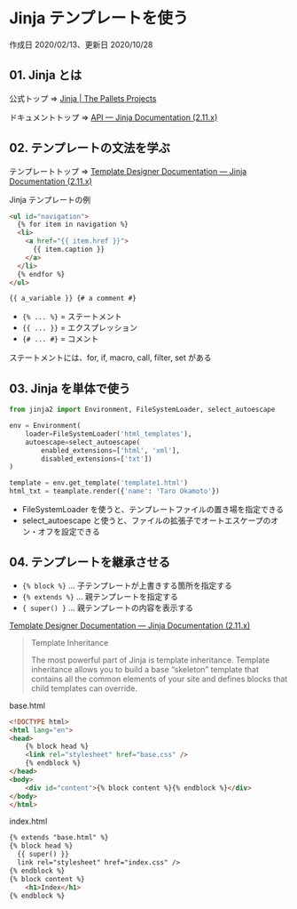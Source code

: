# Jinja テンプレートを使う

作成日 2020/02/13、更新日 2020/10/28

## 01. Jinja とは

公式トップ => [Jinja \| The Pallets Projects](https://palletsprojects.com/p/jinja/)

ドキュメントトップ => [API — Jinja Documentation \(2\.11\.x\)](https://jinja.palletsprojects.com/en/2.11.x/api/)

## 02. テンプレートの文法を学ぶ

テンプレートトップ => [Template Designer Documentation — Jinja Documentation \(2\.11\.x\)](https://jinja.palletsprojects.com/en/2.11.x/templates/)

Jinja テンプレートの例

```html
<ul id="navigation">
  {% for item in navigation %}
  <li>
    <a href="{{ item.href }}">
      {{ item.caption }}
    </a>
  </li>
  {% endfor %}
</ul>

{{ a_variable }} {# a comment #}
```

- `{% ... %}` = ステートメント
- `{{ ... }}` = エクスプレッション
- `{# ... #}` = コメント

ステートメントには、for, if, macro, call, filter, set がある

## 03. Jinja を単体で使う

```python
from jinja2 import Environment, FileSystemLoader, select_autoescape

env = Environment(
    loader=FileSystemLoader('html_templates'),
    autoescape=select_autoescape(
        enabled_extensions=['html', 'xml'],
        disabled_extensions=['txt'])
)

template = env.get_template('template1.html')
html_txt = teamplate.render({'name': 'Taro Okamoto'})
```

- FileSystemLoader を使うと、テンプレートファイルの置き場を指定できる
- select_autoescape と使うと、ファイルの拡張子でオートエスケープのオン・オフを設定できる

## 04. テンプレートを継承させる

- `{% block %}` ... 子テンプレートが上書きする箇所を指定する
- `{% extends %}` ... 親テンプレートを指定する
- `{ super() }` ... 親テンプレートの内容を表示する

[Template Designer Documentation — Jinja Documentation \(2\.11\.x\)](https://jinja.palletsprojects.com/en/2.11.x/templates/)

> Template Inheritance
>
> The most powerful part of Jinja is template inheritance. Template inheritance allows you to build a base “skeleton” template that contains all the common elements of your site and defines blocks that child templates can override.

base.html

```html
<!DOCTYPE html>
<html lang="en">
<head>
    {% block head %}
    <link rel="stylesheet" href="base.css" />
    {% endblock %}
</head>
<body>
    <div id="content">{% block content %}{% endblock %}</div>
</body>
</html>
```

index.html

```html
{% extends "base.html" %}
{% block head %}
  {{ super() }}
  link rel="stylesheet" href="index.css" />
{% endblock %}
{% block content %}
    <h1>Index</h1>
{% endblock %}
```

